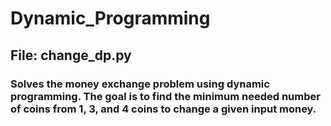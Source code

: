 # Dynamic_Programming
## File: change_dp.py
### Solves the money exchange problem using dynamic programming. The goal is to find the minimum needed number of coins from 1, 3, and 4 coins to change a given input money.
